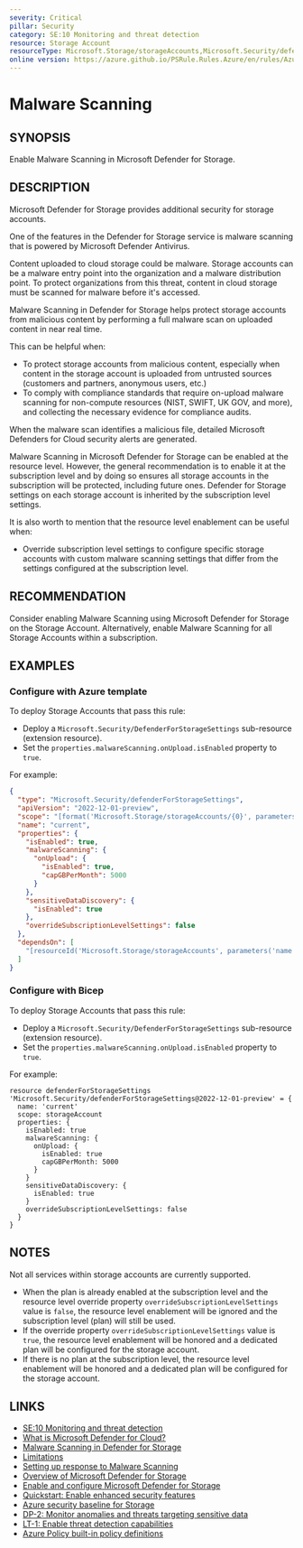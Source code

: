 ```yaml
---
severity: Critical
pillar: Security
category: SE:10 Monitoring and threat detection
resource: Storage Account
resourceType: Microsoft.Storage/storageAccounts,Microsoft.Security/defenderForStorageSettings
online version: https://azure.github.io/PSRule.Rules.Azure/en/rules/Azure.Storage.Defender.MalwareScan/
---
```


# Malware Scanning

## SYNOPSIS

Enable Malware Scanning in Microsoft Defender for Storage.

## DESCRIPTION

Microsoft Defender for Storage provides additional security for storage accounts.

One of the features in the Defender for Storage service is malware scanning that is powered by Microsoft Defender Antivirus.

Content uploaded to cloud storage could be malware.
Storage accounts can be a malware entry point into the organization and a malware distribution point.
To protect organizations from this threat, content in cloud storage must be scanned for malware before it's accessed.

Malware Scanning in Defender for Storage helps protect storage accounts from malicious content by performing a full malware scan on uploaded content in near real time.

This can be helpful when:

- To protect storage accounts from malicious content, especially when content in the storage account is uploaded from untrusted sources (customers and partners, anonymous users, etc.)
- To comply with compliance standards that require on-upload malware scanning for non-compute resources (NIST, SWIFT, UK GOV, and more), and collecting the necessary evidence for compliance audits.

When the malware scan identifies a malicious file, detailed Microsoft Defenders for Cloud security alerts are generated.

Malware Scanning in Microsoft Defender for Storage can be enabled at the resource level.
However, the general recommendation is to enable it at the subscription level and by doing so ensures all storage accounts in the subscription will be protected, including future ones.
Defender for Storage settings on each storage account is inherited by the subscription level settings.

It is also worth to mention that the resource level enablement can be useful when:

- Override subscription level settings to configure specific storage accounts with custom malware scanning settings that differ from the settings configured at the subscription level.

## RECOMMENDATION

Consider enabling Malware Scanning using Microsoft Defender for Storage on the Storage Account.
Alternatively, enable Malware Scanning for all Storage Accounts within a subscription.

## EXAMPLES

### Configure with Azure template

To deploy Storage Accounts that pass this rule:

- Deploy a `Microsoft.Security/DefenderForStorageSettings` sub-resource (extension resource).
- Set the `properties.malwareScanning.onUpload.isEnabled` property to `true`.

For example:

```json
{
  "type": "Microsoft.Security/defenderForStorageSettings",
  "apiVersion": "2022-12-01-preview",
  "scope": "[format('Microsoft.Storage/storageAccounts/{0}', parameters('name'))]",
  "name": "current",
  "properties": {
    "isEnabled": true,
    "malwareScanning": {
      "onUpload": {
        "isEnabled": true,
        "capGBPerMonth": 5000
      }
    },
    "sensitiveDataDiscovery": {
      "isEnabled": true
    },
    "overrideSubscriptionLevelSettings": false
  },
  "dependsOn": [
    "[resourceId('Microsoft.Storage/storageAccounts', parameters('name'))]"
  ]
}
```

### Configure with Bicep

To deploy Storage Accounts that pass this rule:

- Deploy a `Microsoft.Security/DefenderForStorageSettings` sub-resource (extension resource).
- Set the `properties.malwareScanning.onUpload.isEnabled` property to `true`.

For example:

```bicep
resource defenderForStorageSettings 'Microsoft.Security/defenderForStorageSettings@2022-12-01-preview' = {
  name: 'current'
  scope: storageAccount
  properties: {
    isEnabled: true
    malwareScanning: {
      onUpload: {
        isEnabled: true
        capGBPerMonth: 5000
      }
    }
    sensitiveDataDiscovery: {
      isEnabled: true
    }
    overrideSubscriptionLevelSettings: false
  }
}
```

## NOTES

Not all services within storage accounts are currently supported.

- When the plan is already enabled at the subscription level and the resource level override property `overrideSubscriptionLevelSettings` value is `false`, the resource level enablement will be ignored and the subscription level (plan) will still be used.
- If the override property `overrideSubscriptionLevelSettings` value is `true`, the resource level enablement will be honored and a dedicated plan will be configured for the storage account.
- If there is no plan at the subscription level, the resource level enablement will be honored and a dedicated plan will be configured for the storage account.

## LINKS

- [SE:10 Monitoring and threat detection](https://learn.microsoft.com/azure/well-architected/security/monitor-threats)
- [What is Microsoft Defender for Cloud?](https://learn.microsoft.com/azure/defender-for-cloud/defender-for-cloud-introduction)
- [Malware Scanning in Defender for Storage](https://learn.microsoft.com/azure/defender-for-cloud/defender-for-storage-malware-scan)
- [Limitations](https://learn.microsoft.com/azure/defender-for-cloud/defender-for-storage-malware-scan#limitations)
- [Setting up response to Malware Scanning](https://learn.microsoft.com/azure/defender-for-cloud/defender-for-storage-malware-scan)
- [Overview of Microsoft Defender for Storage](https://learn.microsoft.com/azure/defender-for-cloud/defender-for-storage-introduction)
- [Enable and configure Microsoft Defender for Storage](https://learn.microsoft.com/azure/storage/common/azure-defender-storage-configure)
- [Quickstart: Enable enhanced security features](https://learn.microsoft.com/azure/defender-for-cloud/enable-enhanced-security)
- [Azure security baseline for Storage](https://learn.microsoft.com/security/benchmark/azure/baselines/storage-security-baseline)
- [DP-2: Monitor anomalies and threats targeting sensitive data](https://learn.microsoft.com/security/benchmark/azure/baselines/storage-security-baseline#dp-2-monitor-anomalies-and-threats-targeting-sensitive-data)
- [LT-1: Enable threat detection capabilities](https://learn.microsoft.com/security/benchmark/azure/baselines/storage-security-baseline#lt-1-enable-threat-detection-capabilities)
- [Azure Policy built-in policy definitions](https://learn.microsoft.com/azure/governance/policy/samples/built-in-policies#security-center)

